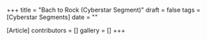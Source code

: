 +++
title = "Bach to Rock (Cyberstar Segment)"
draft = false
tags = [Cyberstar Segments]
date = ""

[Article]
contributors = []
gallery = []
+++
